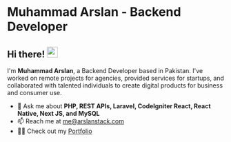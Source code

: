 # Muhammad Arslan - Backend Developer

## Hi there! <img src="https://media.giphy.com/media/hvRJCLFzcasrR4ia7z/giphy.gif" width="25">

I'm **Muhammad Arslan**, a Backend Developer based in Pakistan. I've worked on remote projects for agencies, provided services for startups, and collaborated with talented individuals to create digital products for business and consumer use.

- 🌱 Ask me about **PHP, REST APIs, Laravel, CodeIgniter React, React Native, Next JS, and MySQL**
- 📫 Reach me at [me@arslanstack.com](mailto:arslanstack@gmail.com)
- 🙆‍♂️ Check out my [Portfolio](https://arslanstack.com/)



